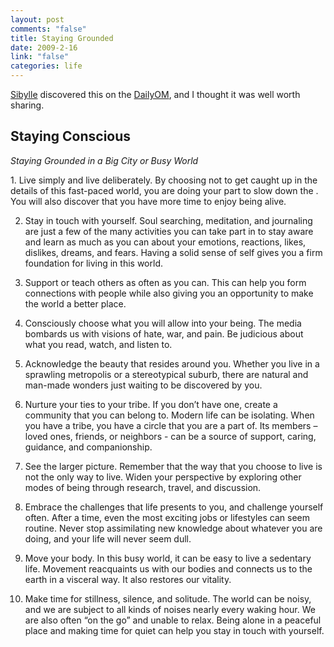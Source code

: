 ```yaml
--- 
layout: post
comments: "false"
title: Staying Grounded
date: 2009-2-16
link: "false"
categories: life
---
```

<a title="Sibylle Kuder" href="http://sibyllekuder.com" target="_blank">Sibylle</a> discovered this on the <a title="DailyOM" href="http://dailyom.com/" target="_blank">DailyOM</a>, and I thought it was well worth sharing.
## Staying Conscious
<span><span><em>Staying Grounded in a Big City or Busy World</em></span></span>

<span>1. Live simply and live deliberately. By choosing not to get caught up in the details of this fast-paced world, you are doing your part to slow down the . You will also discover that you have more time to enjoy being alive.</span>

2. Stay in touch with yourself. Soul searching, meditation, and journaling are just a few of the many activities you can take part in to stay aware and learn as much as you can about your emotions, reactions, likes, dislikes, dreams, and fears. Having a solid sense of self gives you a firm foundation for living in this world.

3. Support or teach others as often as you can. This can help you form connections with people while also giving you an opportunity to make the world a better place.

4. Consciously choose what you will allow into your being. The media bombards us with visions of hate, war, and pain. Be judicious about what you read, watch, and listen to.

5. Acknowledge the beauty that resides around you. Whether you live in a sprawling metropolis or a stereotypical suburb, there are natural and man-made wonders just waiting to be discovered by you.

6. Nurture your ties to your tribe. If you don’t have one, create a community that you can belong to. Modern life can be isolating. When you have a tribe, you have a circle that you are a part of. Its members – loved ones, friends, or neighbors - can be a source of support, caring, guidance, and companionship.

7. See the larger picture. Remember that the way that you choose to live is not the only way to live. Widen your perspective by exploring other modes of being through research, travel, and discussion.

8. Embrace the challenges that life presents to you, and challenge yourself often. After a time, even the most exciting jobs or lifestyles can seem routine. Never stop assimilating new knowledge about whatever you are doing, and your life will never seem dull.

9. Move your body. In this busy world, it can be easy to live a sedentary life. Movement reacquaints us with our bodies and connects us to the earth in a visceral way. It also restores our vitality.

10. Make time for stillness, silence, and solitude. The world can be noisy, and we are subject to all kinds of noises nearly every waking hour. We are also often “on the go” and unable to relax. Being alone in a peaceful place and making time for quiet can help you stay in touch with yourself.
